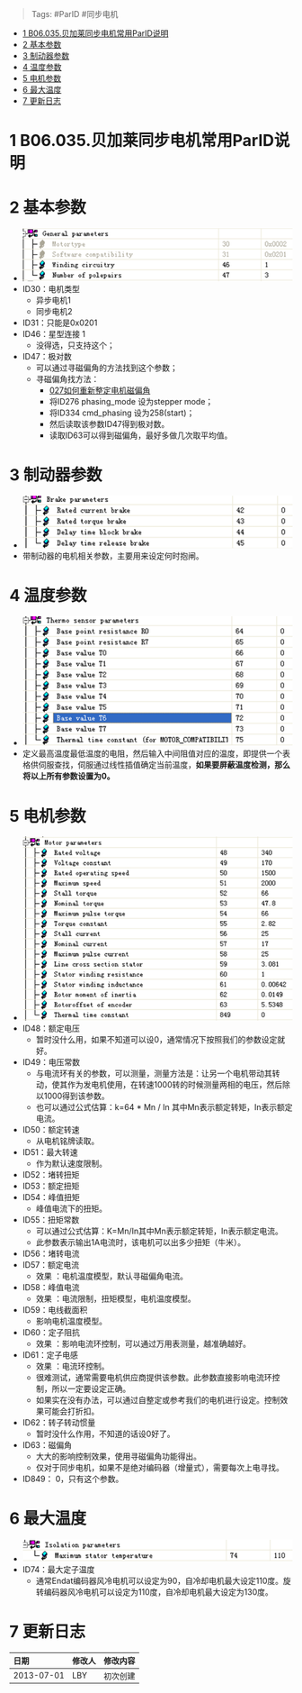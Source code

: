 > Tags: #ParID #同步电机

- [1 B06.035.贝加莱同步电机常用ParID说明](#_1-b06035%E8%B4%9D%E5%8A%A0%E8%8E%B1%E5%90%8C%E6%AD%A5%E7%94%B5%E6%9C%BA%E5%B8%B8%E7%94%A8parid%E8%AF%B4%E6%98%8E)
- [2 基本参数](#_2-%E5%9F%BA%E6%9C%AC%E5%8F%82%E6%95%B0)
- [3 制动器参数](#_3-%E5%88%B6%E5%8A%A8%E5%99%A8%E5%8F%82%E6%95%B0)
- [4 温度参数](#_4-%E6%B8%A9%E5%BA%A6%E5%8F%82%E6%95%B0)
- [5 电机参数](#_5-%E7%94%B5%E6%9C%BA%E5%8F%82%E6%95%B0)
- [6 最大温度](#_6-%E6%9C%80%E5%A4%A7%E6%B8%A9%E5%BA%A6)
- [7 更新日志](#_7-%E6%9B%B4%E6%96%B0%E6%97%A5%E5%BF%97)

# 1 B06.035.贝加莱同步电机常用ParID说明

# 2 基本参数

- ![](FILES/035贝加莱同步电机常用ParID说明/image-20240706232348539.png)
- ID30：电机类型
    - 异步电机1 
    - 同步电机2
- ID31：只能是0x0201
- ID46：星型连接 1 
    - 没得选，只支持这个；
- ID47：极对数
    - 可以通过寻磁偏角的方法找到这个参数；
    - 寻磁偏角找方法：
        - [027如何重新整定电机磁偏角](027如何重新整定电机磁偏角.md)
        - 将ID276 phasing_mode 设为stepper mode；
        - 将ID334 cmd_phasing 设为258(start)；
        - 然后读取该参数ID47得到极对数。
        - 读取ID63可以得到磁偏角，最好多做几次取平均值。

# 3 制动器参数

- ![](FILES/035贝加莱同步电机常用ParID说明/image-20240706232523372.png)
- 带制动器的电机相关参数，主要用来设定何时抱闸。

# 4 温度参数

- ![](FILES/035贝加莱同步电机常用ParID说明/image-20240706232608874.png)
- 定义最高温度最低温度的电阻，然后输入中间阻值对应的温度，即提供一个表格供伺服查找，伺服通过线性插值确定当前温度，**如果要屏蔽温度检测，那么将以上所有参数设置为0。**

# 5 电机参数

- ![](FILES/035贝加莱同步电机常用ParID说明/image-20240706232639710.png)
- ID48：额定电压
    - 暂时没什么用，如果不知道可以设0，通常情况下按照我们的参数设定就好。
- ID49：电压常数
    - 与电流环有关的参数，可以测量，测量方法是：让另一个电机带动其转动，使其作为发电机使用，在转速1000转的时候测量两相的电压，然后除以1000得到该参数。
    - 也可以通过公式估算：k=64 * Mn / In 其中Mn表示额定转矩，In表示额定电流。
- ID50：额定转速
    - 从电机铭牌读取。
- ID51：最大转速
    - 作为默认速度限制。
- ID52：堵转扭矩
- ID53：额定扭矩
- ID54：峰值扭矩
    - 峰值电流下的扭矩。
- ID55：扭矩常数
    - 可以通过公式估算：K=Mn/In其中Mn表示额定转矩，In表示额定电流。
    - 此参数表示输出1A电流时，该电机可以出多少扭矩（牛米）。
- ID56：堵转电流
- ID57：额定电流
    - 效果 ：电机温度模型，默认寻磁偏角电流。
- ID58：峰值电流
    - 效果 ：电流限制，扭矩模型，电机温度模型。
- ID59：电线截面积
    - 影响电机温度模型。
- ID60：定子阻抗
    - 效果 ：影响电流环控制，可以通过万用表测量，越准确越好。
- ID61：定子电感
    - 效果 ：电流环控制。
    - 很难测试，通常需要电机供应商提供该参数。此参数直接影响电流环控制，所以一定要设定正确。
    - 如果实在没有办法，可以通过自整定或参考我们的电机进行设定。控制效果可能会打折扣。
- ID62：转子转动惯量
    - 暂时没什么作用，不知道的话设0好了。
- ID63：磁偏角
    - 大大的影响控制效果，使用寻磁偏角功能得出。
    - 仅对于同步电机，如果不是绝对编码器（增量式），需要每次上电寻找。
- ID849： 0，只有这个参数。

# 6 最大温度

- ![](FILES/035贝加莱同步电机常用ParID说明/image-20240706232828812.png)
- ID74：最大定子温度
    - 通常Endat编码器风冷电机可以设定为90，自冷却电机最大设定110度。旋转编码器风冷电机可以设定为110度，自冷却电机最大设定为130度。

# 7 更新日志

| 日期         | 修改人 | 修改内容 |
| :--------- | :-- | :--- |
| 2013-07-01 | LBY | 初次创建 |
